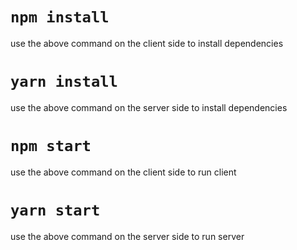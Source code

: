 # `npm install`
use the above command on the client side to install dependencies

# `yarn install`
use the above command on the server side to install dependencies

# `npm start`
use the above command on the client side to run client

# `yarn start`
use the above command on the server side to run server